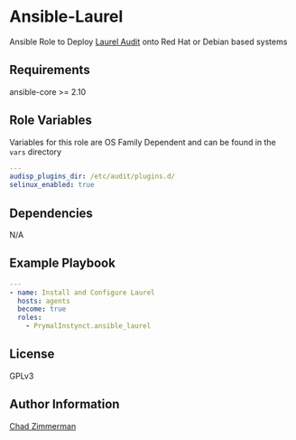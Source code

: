 Ansible-Laurel
=========

Ansible Role to Deploy [Laurel Audit](https://github.com/threathunters-io/laurel) onto Red Hat or Debian based systems

Requirements
------------

ansible-core >= 2.10

Role Variables
--------------

Variables for this role are OS Family Dependent and can be found in the `vars` directory

```yaml
---
audisp_plugins_dir: /etc/audit/plugins.d/
selinux_enabled: true
```

Dependencies
------------

N/A

Example Playbook
----------------

```yaml
---
- name: Install and Configure Laurel
  hosts: agents
  become: true
  roles:
    - PrymalInstynct.ansible_laurel
```

License
-------

GPLv3

Author Information
------------------

[Chad Zimmerman](https://github.com/PrymalInstynct)
